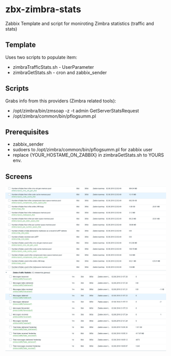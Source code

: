 # zbx-zimbra-stats
Zabbix Template and script for moniroting Zimbra statistics (traffic and stats)

## Template
Uses two scripts to populate item:
 - zimbraTrafficStats.sh - UserParameter
 - zimbraGetStats.sh - cron and zabbix_sender

## Scripts
Grabs info from this providers (Zimbra related tools):
 - /opt/zimbra/bin/zmsoap -z -t admin GetServerStatsRequest
 - /opt/zimbra/common/bin/pflogsumm.pl
 
## Prerequisites
 - zabbix_sender
 - sudoers to /opt/zimbra/common/bin/pflogsumm.pl for zabbix user
 - replace {YOUR_HOSTAME_ON_ZABBIX} in zimbraGetStats.sh to YOURS env.
 
## Screens
![alt_text](https://github.com/GOID1989/zbx-zimbra-stats/blob/master/stats.png)
![alt_text](https://github.com/GOID1989/zbx-zimbra-stats/blob/master/traffic.png)